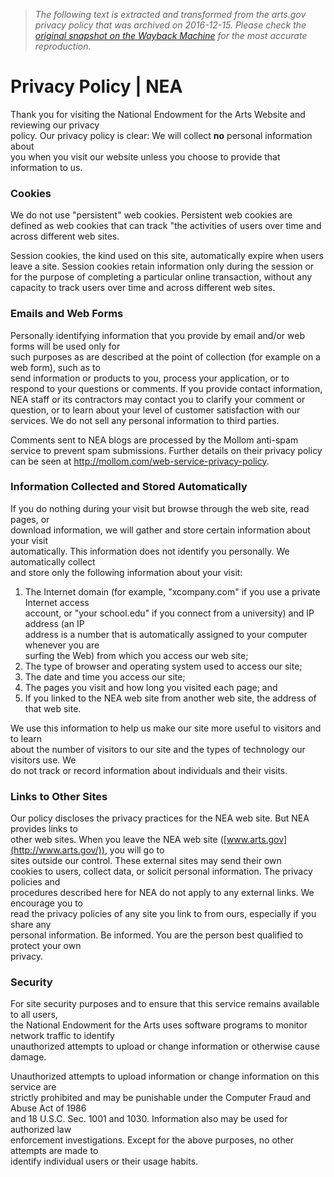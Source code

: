 > *The following text is extracted and transformed from the arts.gov privacy policy that was archived on 2016-12-15. Please check the [original snapshot on the Wayback Machine](https://web.archive.org/web/20161215085353id_/https%3A//www.arts.gov/privacy-policy) for the most accurate reproduction.*

# Privacy Policy | NEA

Thank you for visiting the National Endowment for the Arts Website and reviewing our privacy  
policy. Our privacy policy is clear: We will collect **no** personal information about  
you when you visit our website unless you choose to provide that information to us.

### Cookies

We do not use "persistent" web cookies. Persistent web cookies are defined as web cookies that can track "the activities of users over time and across different web sites.

Session cookies, the kind used on this site, automatically expire when users leave a site. Session cookies retain information only during the session or for the purpose of completing a particular online transaction, without any capacity to track users over time and across different web sites.

### Emails and Web Forms

Personally identifying information that you provide by email and/or web forms will be used only for  
such purposes as are described at the point of collection (for example on a web form), such as to  
send information or products to you, process your application, or to respond to your questions or comments. If you provide contact information, NEA staff or its contractors may contact you to clarify your comment or question, or to learn about your level of customer satisfaction with our services. We do not sell any personal information to third parties.

Comments sent to NEA blogs are processed by the Mollom anti-spam service to prevent spam submissions. Further details on their privacy policy can be seen at <http://mollom.com/web-service-privacy-policy>.

### Information Collected and Stored Automatically

If you do nothing during your visit but browse through the web site, read pages, or  
download information, we will gather and store certain information about your visit  
automatically. This information does not identify you personally. We automatically collect  
and store only the following information about your visit:

  1. The Internet domain (for example, "xcompany.com" if you use a private Internet access  
account, or "your school.edu" if you connect from a university) and IP address (an IP  
address is a number that is automatically assigned to your computer whenever you are  
surfing the Web) from which you access our web site;
  2. The type of browser and operating system used to access our site;
  3. The date and time you access our site;
  4. The pages you visit and how long you visited each page; and
  5. If you linked to the NEA web site from another web site, the address of  
that web site.



We use this information to help us make our site more useful to visitors and to learn  
about the number of visitors to our site and the types of technology our visitors use. We  
do not track or record information about individuals and their visits.

### Links to Other Sites

Our policy discloses the privacy practices for the NEA web site. But NEA provides links to  
other web sites. When you leave the NEA web site ([www.arts.gov](http://www.arts.gov/)), you will go to  
sites outside our control. These external sites may send their own  
cookies to users, collect data, or solicit personal information. The privacy policies and  
procedures described here for NEA do not apply to any external links. We encourage you to  
read the privacy policies of any site you link to from ours, especially if you share any  
personal information. Be informed. You are the person best qualified to protect your own  
privacy.

### Security

For site security purposes and to ensure that this service remains available to all users,  
the National Endowment for the Arts uses software programs to monitor network traffic to identify  
unauthorized attempts to upload or change information or otherwise cause damage.

Unauthorized attempts to upload information or change information on this service are  
strictly prohibited and may be punishable under the Computer Fraud and Abuse Act of 1986  
and 18 U.S.C. Sec. 1001 and 1030. Information also may be used for authorized law  
enforcement investigations. Except for the above purposes, no other attempts are made to  
identify individual users or their usage habits.
